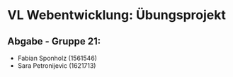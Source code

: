 # VL Webentwicklung: Übungsprojekt
## Abgabe - Gruppe 21:
- Fabian Sponholz (1561546)
- Sara Petronijevic (1621713)